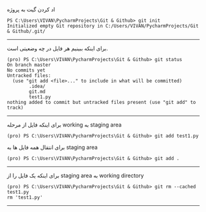 اد کردن گیت به پروژه

```
PS C:\Users\VIVAN\PycharmProjects\Git & Github> git init
Initialized empty Git repository in C:/Users/VIVAN/PycharmProjects/Git & Github/.git/
```
---
برای اینکه ببینیم هر فایل در چه وضعیتی است.
```
(pro) PS C:\Users\VIVAN\PycharmProjects\Git & Github> git status
On branch master
No commits yet
Untracked files:
  (use "git add <file>..." to include in what will be committed)
        .idea/
        git.md
        test1.py
nothing added to commit but untracked files present (use "git add" to track) 
```
---
برای اینکه فایل از مرحله working  به staging area
```
(pro) PS C:\Users\VIVAN\PycharmProjects\Git & Github> git add test1.py
```
برای انتقال همه فایل ها به staging area
```
(pro) PS C:\Users\VIVAN\PycharmProjects\Git & Github> git add .       

```
---
برای اینکه یک فایل را از staging area به working directory
```
(pro) PS C:\Users\VIVAN\PycharmProjects\Git & Github> git rm --cached test1.py
rm 'test1.py'
```
---
